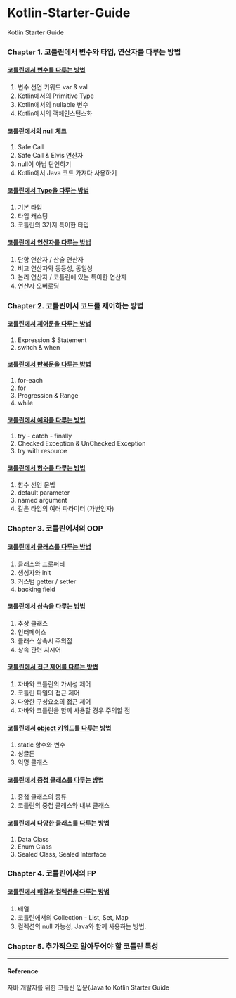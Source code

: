 # Kotlin-Starter-Guide
Kotlin Starter Guide

### Chapter 1. 코틀린에서 변수와 타입, 연산자를 다루는 방법
#### [코틀린에서 변수를 다루는 방법](https://github.com/hiro032/Kotlin-Starter-Guide/blob/main/src/main/kotlin/chapter1/%EC%BD%94%ED%8B%80%EB%A6%B0%EC%97%90%EC%84%9C%20%EB%B3%80%EC%88%98%EB%A5%BC%20%EB%8B%A4%EB%A3%A8%EB%8A%94%20%EB%B0%A9%EB%B2%95.md)
1. 변수 선언 키워드 var & val
2. Kotlin에서의 Primitive Type
3. Kotlin에서의 nullable 변수
4. Kotlin에서의 객체인스턴스화


#### [코틀린에서의 null 체크](https://github.com/hiro032/Kotlin-Starter-Guide/blob/main/src/main/kotlin/chapter2/%EC%BD%94%ED%8B%80%EB%A6%B0%EC%97%90%EC%84%9C%20null%EC%9D%84%20%EB%8B%A4%EB%A3%A8%EB%8A%94%20%EB%B0%A9%EB%B2%95.md)
1. Safe Call
2. Safe Call & Elvis 연산자
3. null이 아님 단언하기
4. Kotlin에서 Java 코드 가져다 사용하기

#### [코틀린에서 Type을 다루는 방법](https://github.com/hiro032/Kotlin-Starter-Guide/blob/main/src/main/kotlin/chapter3/%EC%BD%94%ED%8B%80%EB%A6%B0%EC%97%90%EC%84%9C%20%20Type%EC%9D%84%20%EB%8B%A4%EB%A3%A8%EB%8A%94%20%EB%B0%A9%EB%B2%95.md)
1. 기본 타입
2. 타입 캐스팅
3. 코틀린의 3가지 특이한 타입 

#### [코틀린에서 연산자를 다루는 방법](https://github.com/hiro032/Kotlin-Starter-Guide/blob/main/src/main/kotlin/chapter4/%EC%BD%94%ED%8B%80%EB%A6%B0%EC%97%90%EC%84%9C%20%EC%97%B0%EC%82%B0%EC%9E%90%EB%A5%BC%20%EB%8B%A4%EB%A3%A8%EB%8A%94%20%EB%B0%A9%EB%B2%95.md)
1. 단항 연산자 / 산술 연산자
2. 비교 연산자와 동등성, 동일성
3. 논리 연산자 / 코틀린에 있는 특이한 연산자
4. 연산자 오버로딩


### Chapter 2. 코틀린에서 코드를 제어하는 방법

#### [코틀린에서 제어문을 다루는 방법](https://github.com/hiro032/Kotlin-Starter-Guide/blob/main/src/main/kotlin/chapter5/%EC%BD%94%ED%8B%80%EB%A6%B0%EC%97%90%EC%84%9C%20%EC%A0%9C%EC%96%B4%EB%AC%B8%EC%9D%84%20%EB%8B%A4%EB%A3%A8%EB%8A%94%20%EB%B0%A9%EB%B2%95.md)
1. Expression $ Statement
2. switch & when

#### [코틀린에서 반복문을 다루는 방법](https://github.com/hiro032/Kotlin-Starter-Guide/blob/main/src/main/kotlin/chapter6/%EC%BD%94%ED%8B%80%EB%A6%B0%EC%97%90%EC%84%9C%20%EB%B0%98%EB%B3%B5%EB%AC%B8%EC%9D%84%20%EB%8B%A4%EB%A3%A8%EB%8A%94%20%EB%B0%A9%EB%B2%95.md)
1. for-each
2. for
3. Progression & Range
4. while

#### [코틀린에서 예외를 다루는 방법](https://github.com/hiro032/Kotlin-Starter-Guide/blob/main/src/main/kotlin/chapter7/%EC%BD%94%ED%8B%80%EB%A6%B0%EC%97%90%EC%84%9C%20%EC%98%88%EC%99%B8%EB%A5%BC%20%EB%8B%A4%EB%A3%A8%EB%8A%94%20%EB%B0%A9%EB%B2%95.md)
1. try - catch - finally
2. Checked Exception & UnChecked Exception
3. try with resource

#### [코틀린에서 함수를 다루는 방법](https://github.com/hiro032/Kotlin-Starter-Guide/blob/main/src/main/kotlin/chapter8/%EC%BD%94%ED%8B%80%EB%A6%B0%EC%97%90%EC%84%9C%20%ED%95%A8%EC%88%98%EB%A5%BC%20%EB%8B%A4%EB%A3%A8%EB%8A%94%20%EB%B0%A9%EB%B2%95.md)
1. 함수 선언 문법
2. default parameter
3. named argument
4. 같은 타입의 여러 파라미터 (가변인자)

### Chapter 3. 코틀린에서의 OOP

#### [코틀린에서 클래스를 다루는 방법](https://github.com/hiro032/Kotlin-Starter-Guide/blob/main/src/main/kotlin/chapter9/%EC%BD%94%ED%8B%80%EB%A6%B0%EC%97%90%EC%84%9C%20%ED%81%B4%EB%9E%98%EC%8A%A4%EB%A5%BC%20%EB%8B%A4%EB%A3%A8%EB%8A%94%20%EB%B0%A9%EB%B2%95.md)
1. 클래스와 프로퍼티
2. 생성자와 init
3. 커스텀 getter / setter
4. backing field

#### [코틀린에서 상속을 다루는 방법](https://github.com/hiro032/Kotlin-Starter-Guide/blob/main/src/main/kotlin/chapter10/%EC%BD%94%ED%8B%80%EB%A6%B0%EC%97%90%EC%84%9C%20%EC%83%81%EC%86%8D%EC%9D%84%20%EB%8B%A4%EB%A3%A8%EB%8A%94%20%EB%B0%A9%EB%B2%95.md)
1. 추상 클래스
2. 인터페이스
3. 클래스 상속시 주의점
4. 상속 관련 지시어

#### [코틀린에서 접근 제어를 다루는 방법](https://github.com/hiro032/Kotlin-Starter-Guide/blob/main/src/main/kotlin/chapter11/%EC%BD%94%ED%8B%80%EB%A6%B0%EC%97%90%EC%84%9C%20%EC%A0%91%EA%B7%BC%20%EC%A0%9C%EC%96%B4%EB%A5%BC%20%EB%8B%A4%EB%A3%A8%EB%8A%94%20%EB%B0%A9%EB%B2%95.md)
1. 자바와 코틀린의 가시성 제어
2. 코틀린 파일의 접근 제어
3. 다양한 구성요소의 접근 제어
4. 자바와 코틀린을 함께 사용할 경우 주의할 점


#### [코틀린에서 object 키워드를 다루는 방법](https://github.com/hiro032/Kotlin-Starter-Guide/blob/main/src/main/kotlin/chapter12/%EC%BD%94%ED%8B%80%EB%A6%B0%EC%97%90%EC%84%9C%20object%20%ED%82%A4%EC%9B%8C%EB%93%9C%EB%A5%BC%20%EB%8B%A4%EB%A3%A8%EB%8A%94%20%EB%B0%A9%EB%B2%95.md)
1. static 함수와 변수
2. 싱글톤
3. 익명 클래스

#### [코틀린에서 중첩 클래스를 다루는 방법](https://github.com/hiro032/Kotlin-Starter-Guide/blob/main/src/main/kotlin/chapter13/%EC%BD%94%ED%8B%80%EB%A6%B0%EC%97%90%EC%84%9C%20%EC%A4%91%EC%B2%A9%20%ED%81%B4%EB%9E%98%EC%8A%A4%EB%A5%BC%20%EB%8B%A4%EB%A3%A8%EB%8A%94%20%EB%B0%A9%EB%B2%95.md)
1. 중첩 클래스의 종류
2. 코틀린의 중첩 클래스와 내부 클래스

#### [코틀린에서 다양한 클래스를 다루는 방법](https://github.com/hiro032/Kotlin-Starter-Guide/blob/main/src/main/kotlin/chapter14/%EC%BD%94%ED%8B%80%EB%A6%B0%EC%97%90%EC%84%9C%20%EB%8B%A4%EC%96%91%ED%95%9C%20%ED%81%B4%EB%9E%98%EC%8A%A4%EB%A5%BC%20%EB%8B%A4%EB%A3%A8%EB%8A%94%20%EB%B0%A9%EB%B2%95.md)
1. Data Class
2. Enum Class
3. Sealed Class, Sealed Interface

### Chapter 4. 코틀린에서의 FP
#### [코틀린에서 배열과 컬렉션을 다루는 방법](https://github.com/hiro032/Kotlin-Starter-Guide/blob/main/src/main/kotlin/chapter15/%EC%BD%94%ED%8B%80%EB%A6%B0%EC%97%90%EC%84%9C%20%EB%B0%B0%EC%97%B4%EA%B3%BC%20%EC%BB%AC%EB%A0%89%EC%85%98%EC%9D%84%20%EB%8B%A4%EB%A3%A8%EB%8A%94%20%EB%B0%A9%EB%B2%95.md)
1. 배열
2. 코틀린에서의 Collection - List, Set, Map
3. 컬렉션의 null 가능성, Java와 함께 사용하는 방법.

### Chapter 5. 추가적으로 알아두어야 할 코틀린 특성


---

#### Reference
자바 개발자를 위한 코틀린 입문(Java to Kotlin Starter Guide

